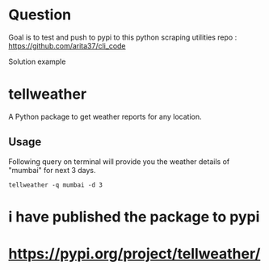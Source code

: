# Question 
Goal is to test  and push to pypi
to this python scraping utilities repo :
https://github.com/arita37/cli_code

Solution example 
# tellweather

A Python package to get weather reports for any location.

## Usage

Following query on terminal will provide you the weather details of "mumbai" for next 3 days.

```
tellweather -q mumbai -d 3
```

# i have published the package to pypi
# https://pypi.org/project/tellweather/


